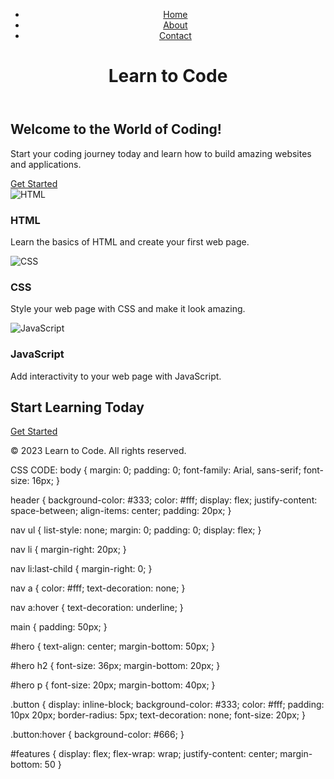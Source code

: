 <!DOCTYPE html>
<html>
  <head>
    <title>Beginner Landing Page</title>
    <link rel="stylesheet" type="text/css" href="style1.css">
  </head>
  <body>
    <header>
      <nav>
        <ul>
          <li><a href="#">Home</a></li>
          <li><a href="#">About</a></li>
          <li><a href="#">Contact</a></li>
        </ul>
      </nav>
      <h1>Learn to Code</h1>
    </header>
    <main>
      <section id="hero">
        <h2>Welcome to the World of Coding!</h2>
        <p>Start your coding journey today and learn how to build amazing websites and applications.</p>
        <a href="#" class="button">Get Started</a>
      </section>
      <section id="features">
        <div class="feature">
          <img src="https://play-lh.googleusercontent.com/RslBy1o2NEBYUdRjQtUqLbN-ZM2hpks1mHPMiHMrpAuLqxeBPcFSAjo65nQHbTA53YYn" alt="HTML">
          <h3>HTML</h3>
          <p>Learn the basics of HTML and create your first web page.</p>
        </div>
        <div class="feature">
          <img src="https://img.freepik.com/free-icon/css_318-698167.jpg" alt="CSS">
          <h3>CSS</h3>
          <p>Style your web page with CSS and make it look amazing.</p>
        </div>
        <div class="feature">
          <img src="https://www.interviewbit.com/blog/wp-content/uploads/2021/08/javascript.jpg" alt="JavaScript">
          <h3>JavaScript</h3>
          <p>Add interactivity to your web page with JavaScript.</p>
        </div>
      </section>
      <section id="cta">
        <h2>Start Learning Today</h2>
        <a href="#" class="button">Get Started</a>
      </section>
    </main>
    <footer>
      <p>&copy; 2023 Learn to Code. All rights reserved.</p>
    </footer>
  </body>
</html>



CSS CODE:
body {
    margin: 0;
    padding: 0;
    font-family: Arial, sans-serif;
    font-size: 16px;
  }
  
  header {
    background-color: #333;
    color: #fff;
    display: flex;
    justify-content: space-between;
    align-items: center;
    padding: 20px;
  }
  
  nav ul {
    list-style: none;
    margin: 0;
    padding: 0;
    display: flex;
  }
  
  nav li {
    margin-right: 20px;
  }
  
  nav li:last-child {
    margin-right: 0;
  }
  
  nav a {
    color: #fff;
    text-decoration: none;
  }
  
  nav a:hover {
    text-decoration: underline;
  }
  
  main {
    padding: 50px;
  }
  
  #hero {
    text-align: center;
    margin-bottom: 50px;
  }
  
  #hero h2 {
    font-size: 36px;
    margin-bottom: 20px;
  }
  
  #hero p {
    font-size: 20px;
    margin-bottom: 40px;
  }
  
  .button {
    display: inline-block;
    background-color: #333;
    color: #fff;
    padding: 10px 20px;
    border-radius: 5px;
    text-decoration: none;
    font-size: 20px;
  }
  
  .button:hover {
    background-color: #666;
  }
  
  #features {
    display: flex;
    flex-wrap: wrap;
    justify-content: center;
    margin-bottom: 50
  }
